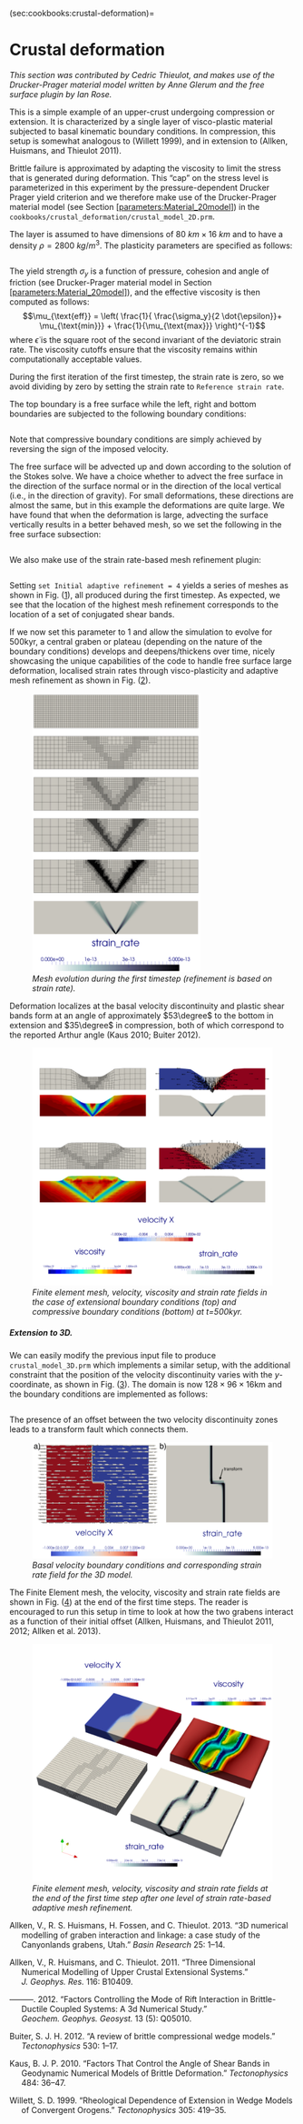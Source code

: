(sec:cookbooks:crustal-deformation)=
# Crustal deformation

*This section was contributed by Cedric Thieulot, and makes use of the
Drucker-Prager material model written by Anne Glerum and the free surface
plugin by Ian Rose.*

This is a simple example of an upper-crust undergoing compression or
extension. It is characterized by a single layer of visco-plastic material
subjected to basal kinematic boundary conditions. In compression, this setup
is somewhat analogous to (Willett 1999), and in extension to (Allken,
Huismans, and Thieulot 2011).

Brittle failure is approximated by adapting the viscosity to limit the stress
that is generated during deformation. This &ldquo;cap&rdquo; on the stress
level is parameterized in this experiment by the pressure-dependent Drucker
Prager yield criterion and we therefore make use of the Drucker-Prager
material model (see Section [\[parameters:Material_20model\]][1]) in the
`cookbooks/crustal_deformation/crustal_model_2D.prm`.

The layer is assumed to have dimensions of $\SI{80}{km} \times \SI{16}{km}$
and to have a density $\rho=\SI{2800}{kg/m^3}$. The plasticity parameters are
specified as follows:

``` prmfile
```

The yield strength $\sigma_y$ is a function of pressure, cohesion and angle of
friction (see Drucker-Prager material model in Section
[\[parameters:Material_20model\]][1]), and the effective viscosity is then
computed as follows:
$$\mu_{\text{eff}} = \left( \frac{1}{ \frac{\sigma_y}{2 \dot{\epsilon}}+
\mu_{\text{min}}} + \frac{1}{\mu_{\text{max}}}  \right)^{-1}$$ where
$\dot{\epsilon}$ is the square root of the second invariant of the deviatoric
strain rate. The viscosity cutoffs ensure that the viscosity remains within
computationally acceptable values.

During the first iteration of the first timestep, the strain rate is zero, so
we avoid dividing by zero by setting the strain rate to
`Reference strain rate`.

The top boundary is a free surface while the left, right and bottom boundaries
are subjected to the following boundary conditions:

``` prmfile
```

Note that compressive boundary conditions are simply achieved by reversing the
sign of the imposed velocity.

The free surface will be advected up and down according to the solution of the
Stokes solve. We have a choice whether to advect the free surface in the
direction of the surface normal or in the direction of the local vertical
(i.e., in the direction of gravity). For small deformations, these directions
are almost the same, but in this example the deformations are quite large. We
have found that when the deformation is large, advecting the surface
vertically results in a better behaved mesh, so we set the following in the
free surface subsection:

``` prmfile
```

We also make use of the strain rate-based mesh refinement plugin:

``` prmfile
```

Setting `set Initial adaptive refinement = 4` yields a series of meshes as
shown in Fig. ([1][]), all produced during the first timestep. As expected, we
see that the location of the highest mesh refinement corresponds to the
location of a set of conjugated shear bands.

If we now set this parameter to 1 and allow the simulation to evolve for
500kyr, a central graben or plateau (depending on the nature of the boundary
conditions) develops and deepens/thickens over time, nicely showcasing the
unique capabilities of the code to handle free surface large deformation,
localised strain rates through visco-plasticity and adaptive mesh refinement
as shown in Fig. ([2][]).

<figure>
<img src="cookbooks/crustal_deformation/doc/grids.png" id="fig:meshes" style="width:70.0%" alt="Mesh evolution during the first timestep (refinement is based on strain rate)." /><figcaption aria-hidden="true"><em>Mesh evolution during the first timestep (refinement is based on strain rate).</em></figcaption>
</figure>

Deformation localizes at the basal velocity discontinuity and plastic shear
bands form at an angle of approximately $53\degree$ to the bottom in extension
and $35\degree$ in compression, both of which correspond to the reported
Arthur angle (Kaus 2010; Buiter 2012).

<figure>
<img src="cookbooks/crustal_deformation/doc/both.png" id="fig:extcompr" alt="Finite element mesh, velocity, viscosity and strain rate fields in the case of extensional boundary conditions (top) and compressive boundary conditions (bottom) at t=500kyr." /><figcaption aria-hidden="true"><em>Finite element mesh, velocity, viscosity and strain rate fields in the case of extensional boundary conditions (top) and compressive boundary conditions (bottom) at t=500kyr.</em></figcaption>
</figure>

##### Extension to 3D.

We can easily modify the previous input file to produce `crustal_model_3D.prm`
which implements a similar setup, with the additional constraint that the
position of the velocity discontinuity varies with the $y$-coordinate, as
shown in Fig. ([3][]). The domain is now $128\times96\times16$km and the
boundary conditions are implemented as follows:

``` prmfile
```

The presence of an offset between the two velocity discontinuity zones leads
to a transform fault which connects them.

<figure>
<img src="cookbooks/crustal_deformation/doc/bottombc2.png" id="fig:bottombc" alt="Basal velocity boundary conditions and corresponding strain rate field for the 3D model." /><figcaption aria-hidden="true"><em>Basal velocity boundary conditions and corresponding strain rate field for the 3D model.</em></figcaption>
</figure>

The Finite Element mesh, the velocity, viscosity and strain rate fields are
shown in Fig. ([4][]) at the end of the first time steps. The reader is
encouraged to run this setup in time to look at how the two grabens interact
as a function of their initial offset (Allken, Huismans, and Thieulot 2011,
2012; Allken et al. 2013).

<figure>
<img src="cookbooks/crustal_deformation/doc/all3D.png" id="fig:ext3D" alt="Finite element mesh, velocity, viscosity and strain rate fields at the end of the first time step after one level of strain rate-based adaptive mesh refinement." /><figcaption aria-hidden="true"><em>Finite element mesh, velocity, viscosity and strain rate fields at the end of the first time step after one level of strain rate-based adaptive mesh refinement.</em></figcaption>
</figure>

<div id="refs" class="references csl-bib-body hanging-indent">

<div id="ref-alhf13" class="csl-entry">

Allken, V., R. S. Huismans, H. Fossen, and C. Thieulot. 2013. &ldquo;<span
class="nocase">3D numerical modelling of graben interaction and linkage: a
case study of the Canyonlands grabens, Utah</span>.&rdquo; *Basin Research*
25: 1&ndash;14.

</div>

<div id="ref-alht11" class="csl-entry">

Allken, V., R. Huismans, and C. Thieulot. 2011. &ldquo;Three Dimensional
Numerical Modelling of Upper Crustal Extensional Systems.&rdquo;
*J.&nbsp;Geophys.&nbsp;Res.* 116: B10409.

</div>

<div id="ref-alht12" class="csl-entry">

&mdash;&mdash;&mdash;. 2012. &ldquo;Factors Controlling the Mode of Rift
Interaction in Brittle-Ductile Coupled Systems: A 3d Numerical Study.&rdquo;
*Geochem.&nbsp;Geophys.&nbsp;Geosyst.* 13 (5): Q05010.

</div>

<div id="ref-buit12" class="csl-entry">

Buiter, S. J. H. 2012. &ldquo;<span class="nocase">A review of brittle
compressional wedge models</span>.&rdquo; *Tectonophysics* 530: 1&ndash;17.

</div>

<div id="ref-kaus10" class="csl-entry">

Kaus, B. J. P. 2010. &ldquo;Factors That Control the Angle of Shear Bands in
Geodynamic Numerical Models of Brittle Deformation.&rdquo; *Tectonophysics*
484: 36&ndash;47.

</div>

<div id="ref-will99" class="csl-entry">

Willett, S. D. 1999. &ldquo;Rheological Dependence of Extension in Wedge
Models of Convergent Orogens.&rdquo; *Tectonophysics* 305: 419&ndash;35.

</div>

</div>

  [1]: #parameters:Material_20model
  [1]: #fig:meshes
  [2]: #fig:extcompr
  [3]: #fig:bottombc
  [4]: #fig:ext3D
